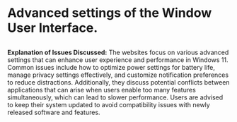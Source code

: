 # Advanced settings of the Window User Interface.
## 
**Explanation of Issues Discussed:** The websites focus on various advanced settings that can enhance user experience and performance in Windows 11. Common issues include how to optimize power settings for battery life, manage privacy settings effectively, and customize notification preferences to reduce distractions. Additionally, they discuss potential conflicts between applications that can arise when users enable too many features simultaneously, which can lead to slower performance. Users are advised to keep their system updated to avoid compatibility issues with newly released software and features.

